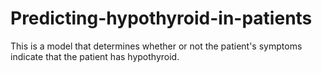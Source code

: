 # Predicting-hypothyroid-in-patients
This is a model that determines whether or not the patient's symptoms indicate that the patient has hypothyroid.
